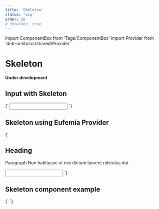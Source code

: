 ```yaml
---
title: 'Skeleton'
status: 'wip'
order: 20
# showTabs: true
---
```


import ComponentBox from 'Tags/ComponentBox'
import Provider from 'dnb-ui-lib/src/shared/Provider'

# Skeleton

**Under development**

## Input with Skeleton

<ComponentBox>
{`
<Input label="Input" skeleton />
`}
</ComponentBox>

## Skeleton using Eufemia Provider

<ComponentBox scope={{Provider}}>
{`
<Provider
	skeleton={true}
	// formRow={{ skeleton: true }}
>
	<H2 top bottom>Heading</H2>
	<P top bottom>Paragraph Non habitasse ut nisi dictum laoreet ridiculus dui.</P>
	<Input label_direction="vertical" label="Input" />
</Provider>
`}
</ComponentBox>

## Skeleton component example

<ComponentBox scope={{Provider}}>
{`
<Skeleton bottom show className="dnb-h--xx-large" width={20} />
<Skeleton top show className="dnb-p" width={40} />
<Provider
	skeleton={true}
>
<Skeleton figure="article" />
</Provider>
`}
</ComponentBox>

